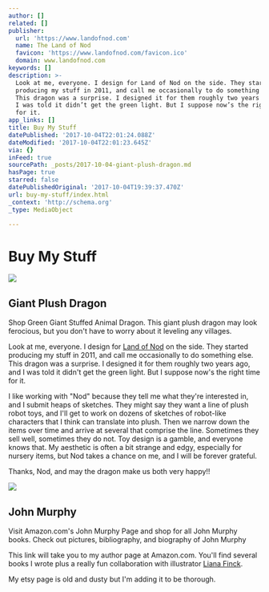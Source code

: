 ```yaml
---
author: []
related: []
publisher:
  url: 'https://www.landofnod.com'
  name: The Land of Nod
  favicon: 'https://www.landofnod.com/favicon.ico'
  domain: www.landofnod.com
keywords: []
description: >-
  Look at me, everyone. I design for Land of Nod on the side. They started
  producing my stuff in 2011, and call me occasionally to do something else.
  This dragon was a surprise. I designed it for them roughly two years ago, and
  I was told it didn’t get the green light. But I suppose now’s the right time
  for it.
app_links: []
title: Buy My Stuff
datePublished: '2017-10-04T22:01:24.088Z'
dateModified: '2017-10-04T22:01:23.645Z'
via: {}
inFeed: true
sourcePath: _posts/2017-10-04-giant-plush-dragon.md
hasPage: true
starred: false
datePublishedOriginal: '2017-10-04T19:39:37.470Z'
url: buy-my-stuff/index.html
_context: 'http://schema.org'
_type: MediaObject

---
```

# Buy My Stuff

<article style=""><img src="https://s3-us-west-2.amazonaws.com/the-grid-img/p/379d1d0d4381b5100ec68c39029acb24a5565a57" /><h1>Giant Plush Dragon</h1><p>Shop Green Giant Stuffed Animal Dragon. This giant plush dragon may look ferocious, but you don't have to worry about it leveling any villages.</p></article>

Look at me, everyone. I design for [Land of Nod][0] on the side. They started producing my stuff in 2011, and call me occasionally to do something else. This dragon was a surprise. I designed it for them roughly two years ago, and I was told it didn't get the green light. But I suppose now's the right time for it.

I like working with "Nod" because they tell me what they're interested in, and I submit heaps of sketches. They might say they want a line of plush robot toys, and I'll get to work on dozens of sketches of robot-like characters that I think can translate into plush. Then we narrow down the items over time and arrive at several that comprise the line. Sometimes they sell well, sometimes they do not. Toy design is a gamble, and everyone knows that. My aesthetic is often a bit strange and edgy, especially for nursery items, but Nod takes a chance on me, and I will be forever grateful.

Thanks, Nod, and may the dragon make us both very happy!!

<article style=""><img src="https://s3-us-west-2.amazonaws.com/the-grid-img/p/ee4192508d3ed0c27889cde64bb8e2d9de904373.jpg" /><h1>John Murphy</h1><p>Visit Amazon.com's John Murphy Page and shop for all John Murphy books. Check out pictures, bibliography, and biography of John Murphy</p></article>

This link will take you to my author page at Amazon.com. You'll find several books I wrote plus a really fun collaboration with illustrator [Liana Finck][1].

My etsy page is old and dusty but I'm adding it to be thorough. 

[0]: https://www.landofnod.com/giant-plush-dragon/s207609?st=john%20murphy
[1]: https://www.newyorker.com/contributors/liana-finck